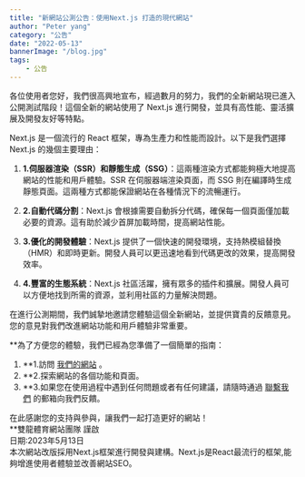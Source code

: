 ```yaml
---
title: "新網站公測公告：使用Next.js 打造的現代網站"
author: "Peter yang"
category: "公告"
date: "2022-05-13"
bannerImage: "/blog.jpg"
tags:
    - 公告
---
```

各位使用者您好，我們很高興地宣布，經過數月的努力，我們的全新網站現已進入公開測試階段！這個全新的網站使用了 Next.js 進行開發，並具有高性能、靈活擴展及開發友好等特點。

Next.js 是一個流行的 React 框架，專為生產力和性能而設計。以下是我們選擇 Next.js 的幾個主要理由：

1. **1.伺服器渲染（SSR）和靜態生成（SSG）**：這兩種渲染方式都能夠極大地提高網站的性能和用戶體驗。SSR 在伺服器端渲染頁面，而 SSG 則在編譯時生成靜態頁面。這兩種方式都能保證網站在各種情況下的流暢運行。

2. **2.自動代碼分割**：Next.js 會根據需要自動拆分代碼，確保每一個頁面僅加載必要的資源。這有助於減少首屏加載時間，提高網站性能。

3. **3.優化的開發體驗**：Next.js 提供了一個快速的開發環境，支持熱模組替換（HMR）和即時更新。開發人員可以更迅速地看到代碼更改的效果，提高開發效率。

4. **4.豐富的生態系統**：Next.js 社區活躍，擁有眾多的插件和擴展。開發人員可以方便地找到所需的資源，並利用社區的力量解決問題。

在進行公測期間，我們誠摯地邀請您體驗這個全新網站，並提供寶貴的反饋意見。您的意見對我們改進網站功能和用戶體驗非常重要。

**為了方便您的體驗，我們已經為您準備了一個簡單的指南：

1. **1.訪問 [我們的網站](https://next.ssangyongsports.org) 。
2. **2.探索網站的各個功能和頁面。
3. **3.如果您在使用過程中遇到任何問題或者有任何建議，請隨時通過 [聯繫我們](mailto:feedback@ssangyongsports.org) 的郵箱向我們反饋。

在此感謝您的支持與參與，讓我們一起打造更好的網站！
 <br> **雙龍體育網站團隊 謹啟
  <br>日期:2023年5月13日
  <br>本次網站改版採用Next.js框架進行開發與建構。Next.js是React最流行的框架,能夠增進使用者體驗並改善網站SEO。
